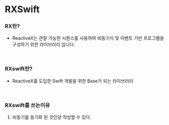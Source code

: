 # RXSwift 

### RX란?
+ ReactiveX는 관찰 가능한 시퀀스를 사용하여 비동기식 및 이벤트 기반 프로그램을 구성하기 위한 라이브러리 입니다.

<br>

### RXswift란?
+ ReactiveX를 도입한 Swift 개발을 위한 Base가 되는 라이브러리

<br>

### RXswift를 쓰는이유
1. 비동기를 동기화 된 것인양 작성할 수 있다.

